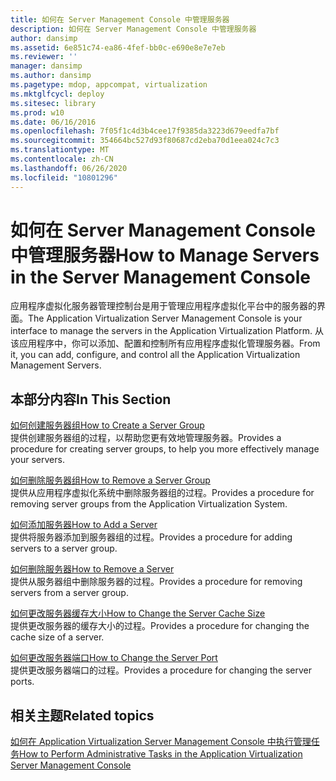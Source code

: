 ```yaml
---
title: 如何在 Server Management Console 中管理服务器
description: 如何在 Server Management Console 中管理服务器
author: dansimp
ms.assetid: 6e851c74-ea86-4fef-bb0c-e690e8e7e7eb
ms.reviewer: ''
manager: dansimp
ms.author: dansimp
ms.pagetype: mdop, appcompat, virtualization
ms.mktglfcycl: deploy
ms.sitesec: library
ms.prod: w10
ms.date: 06/16/2016
ms.openlocfilehash: 7f05f1c4d3b4cee17f9385da3223d679eedfa7bf
ms.sourcegitcommit: 354664bc527d93f80687cd2eba70d1eea024c7c3
ms.translationtype: MT
ms.contentlocale: zh-CN
ms.lasthandoff: 06/26/2020
ms.locfileid: "10801296"
---
```

# <span data-ttu-id="96683-103">如何在 Server Management Console 中管理服务器</span><span class="sxs-lookup"><span data-stu-id="96683-103">How to Manage Servers in the Server Management Console</span></span>


<span data-ttu-id="96683-104">应用程序虚拟化服务器管理控制台是用于管理应用程序虚拟化平台中的服务器的界面。</span><span class="sxs-lookup"><span data-stu-id="96683-104">The Application Virtualization Server Management Console is your interface to manage the servers in the Application Virtualization Platform.</span></span> <span data-ttu-id="96683-105">从该应用程序中，你可以添加、配置和控制所有应用程序虚拟化管理服务器。</span><span class="sxs-lookup"><span data-stu-id="96683-105">From it, you can add, configure, and control all the Application Virtualization Management Servers.</span></span>

## <span data-ttu-id="96683-106">本部分内容</span><span class="sxs-lookup"><span data-stu-id="96683-106">In This Section</span></span>


<a href="" id="how-to-create-a-server-group"></a>[<span data-ttu-id="96683-107">如何创建服务器组</span><span class="sxs-lookup"><span data-stu-id="96683-107">How to Create a Server Group</span></span>](how-to-create-a-server-group.md)  
<span data-ttu-id="96683-108">提供创建服务器组的过程，以帮助您更有效地管理服务器。</span><span class="sxs-lookup"><span data-stu-id="96683-108">Provides a procedure for creating server groups, to help you more effectively manage your servers.</span></span>

<a href="" id="how-to-remove-a-server-group"></a>[<span data-ttu-id="96683-109">如何删除服务器组</span><span class="sxs-lookup"><span data-stu-id="96683-109">How to Remove a Server Group</span></span>](how-to-remove-a-server-group.md)  
<span data-ttu-id="96683-110">提供从应用程序虚拟化系统中删除服务器组的过程。</span><span class="sxs-lookup"><span data-stu-id="96683-110">Provides a procedure for removing server groups from the Application Virtualization System.</span></span>

<a href="" id="how-to-add-a-server"></a>[<span data-ttu-id="96683-111">如何添加服务器</span><span class="sxs-lookup"><span data-stu-id="96683-111">How to Add a Server</span></span>](how-to-add-a-server.md)  
<span data-ttu-id="96683-112">提供将服务器添加到服务器组的过程。</span><span class="sxs-lookup"><span data-stu-id="96683-112">Provides a procedure for adding servers to a server group.</span></span>

<a href="" id="how-to-remove-a-server"></a>[<span data-ttu-id="96683-113">如何删除服务器</span><span class="sxs-lookup"><span data-stu-id="96683-113">How to Remove a Server</span></span>](how-to-remove-a-server.md)  
<span data-ttu-id="96683-114">提供从服务器组中删除服务器的过程。</span><span class="sxs-lookup"><span data-stu-id="96683-114">Provides a procedure for removing servers from a server group.</span></span>

<a href="" id="how-to-change-the-server-cache-size"></a>[<span data-ttu-id="96683-115">如何更改服务器缓存大小</span><span class="sxs-lookup"><span data-stu-id="96683-115">How to Change the Server Cache Size</span></span>](how-to-change-the-server-cache-size.md)  
<span data-ttu-id="96683-116">提供更改服务器的缓存大小的过程。</span><span class="sxs-lookup"><span data-stu-id="96683-116">Provides a procedure for changing the cache size of a server.</span></span>

<a href="" id="how-to-change-the-server-port"></a>[<span data-ttu-id="96683-117">如何更改服务器端口</span><span class="sxs-lookup"><span data-stu-id="96683-117">How to Change the Server Port</span></span>](how-to-change-the-server-port.md)  
<span data-ttu-id="96683-118">提供更改服务器端口的过程。</span><span class="sxs-lookup"><span data-stu-id="96683-118">Provides a procedure for changing the server ports.</span></span>

## <span data-ttu-id="96683-119">相关主题</span><span class="sxs-lookup"><span data-stu-id="96683-119">Related topics</span></span>


[<span data-ttu-id="96683-120">如何在 Application Virtualization Server Management Console 中执行管理任务</span><span class="sxs-lookup"><span data-stu-id="96683-120">How to Perform Administrative Tasks in the Application Virtualization Server Management Console</span></span>](how-to-perform-administrative-tasks-in-the-application-virtualization-server-management-console.md)

 

 





